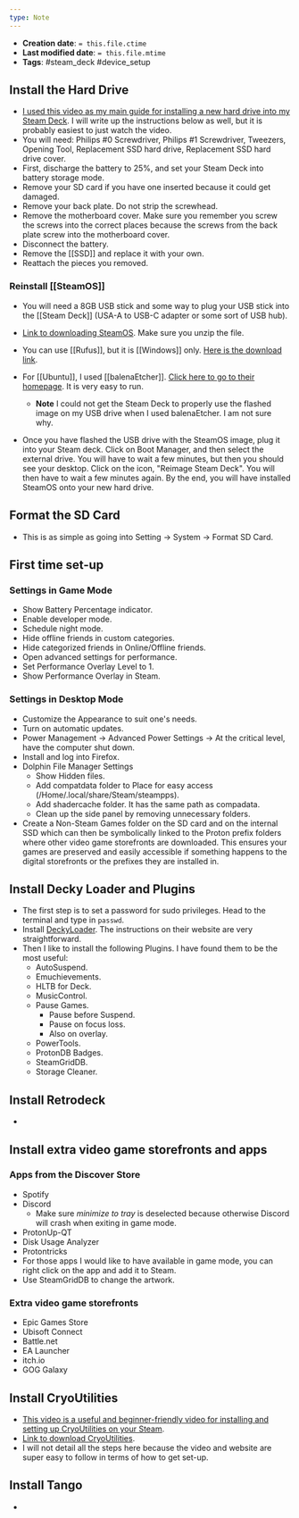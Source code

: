 ```yaml
---
type: Note
---
```


* **Creation date**: `= this.file.ctime`
* **Last modified date**: `= this.file.mtime`
* **Tags**: #steam_deck #device_setup 

## Install the Hard Drive

* [I used this video as my main guide for installing a new hard drive into my Steam Deck](https://www.youtube.com/watch?v=GSvdsic4_dk). I will write up the instructions below as well, but it is probably easiest to just watch the video.
* You will need: Philips #0 Screwdriver, Philips #1 Screwdriver, Tweezers, Opening Tool, Replacement SSD hard drive, Replacement SSD hard drive cover.
* First, discharge the battery to 25%, and set your Steam Deck into battery storage mode.
* Remove your SD card if you have one inserted because it could get damaged.
* Remove your back plate. Do not strip the screwhead.
* Remove the motherboard cover. Make sure you remember you screw the screws into the correct places because the screws from the back plate screw into the motherboard cover.
* Disconnect the battery.
* Remove the [[SSD]] and replace it with your own.
* Reattach the pieces you removed.
### Reinstall [[SteamOS]]

* You will need a 8GB USB stick and some way to plug your USB stick into the [[Steam Deck]] (USA-A to USB-C adapter or some sort of USB hub).
  
* [Link to downloading SteamOS](https://help.steampowered.com/en/faqs/view/1b71-edf2-eb6d-2bb3). Make sure you unzip the file.
  
* You can use [[Rufus]], but it is [[Windows]] only. [Here is the download link](https://rufus.ie/en/).

* For [[Ubuntu]], I used [[balenaEtcher]]. [Click here to go to their homepage](https://etcher.balena.io/). It is very easy to run.
	* **Note** I could not get the Steam Deck to properly use the flashed image on my USB drive when I used balenaEtcher. I am not sure why.
  
* Once you have flashed the USB drive with the SteamOS image, plug it into your Steam deck. Click on Boot Manager, and then select the external drive. You will have to wait a few minutes, but then you should see your desktop. Click on the icon, "Reimage Steam Deck". You will then have to wait a few minutes again. By the end, you will have installed SteamOS onto your new hard drive.
## Format the SD Card

* This is as simple as going into Setting -> System -> Format SD Card.
## First time set-up

### Settings in Game Mode

* Show Battery Percentage indicator.
* Enable developer mode.
* Schedule night mode.
* Hide offline friends in custom categories.
* Hide categorized friends in Online/Offline friends.
* Open advanced settings for performance.
* Set Performance Overlay Level to 1.
* Show Performance Overlay in Steam.

### Settings in Desktop Mode

* Customize the Appearance to suit one's needs.
* Turn on automatic updates.
* Power Management -> Advanced Power Settings -> At the critical level, have the computer shut down.
* Install and log into Firefox.
* Dolphin File Manager Settings
	* Show Hidden files.
	* Add compatdata folder to Place for easy access (/Home/.local/share/Steam/steampps).
	* Add shadercache folder. It has the same path as compadata.
	* Clean up the side panel by removing unnecessary folders.
* Create a Non-Steam Games folder on the SD card and on the internal SSD which can then be symbolically linked to the Proton prefix folders where other video game storefronts are downloaded. This ensures your games are preserved and easily accessible if something happens to the digital storefronts or the prefixes they are installed in.
## Install Decky Loader and Plugins

* The first step is to set a password for sudo privileges. Head to the terminal and type in `passwd`.
* Install [DeckyLoader](https://github.com/SteamDeckHomebrew/decky-loader). The instructions on their website are very straightforward.
* Then I like to install the following Plugins. I have found them to be the most useful:
	* AutoSuspend.
	* Emuchievements.
	* HLTB for Deck.
	* MusicControl.
	* Pause Games.
		* Pause before Suspend.
		* Pause on focus loss.
		* Also on overlay.
	* PowerTools.
	* ProtonDB Badges.
	* SteamGridDB.
	* Storage Cleaner.
## Install Retrodeck

* 
## Install extra video game storefronts and apps

### Apps from the Discover Store

* Spotify
* Discord
	* Make sure *minimize to tray* is deselected because otherwise Discord will crash when exiting in game mode.
* ProtonUp-QT
* Disk Usage Analyzer
* Protontricks
* For those apps I would like to have available in game mode, you can right click on the app and add it to Steam.
* Use SteamGridDB to change the artwork.

### Extra video game storefronts

* Epic Games Store
* Ubisoft Connect
* Battle.net
* EA Launcher
* itch.io
* GOG Galaxy
## Install CryoUtilities

* [This video is a useful and beginner-friendly video for installing and setting up CryoUtilities on your Steam](https://www.youtube.com/watch?v=7RPAxT7HJ7Q).
* [Link to download CryoUtilities](https://github.com/CryoByte33/steam-deck-utilities).
* I will not detail all the steps here because the video and website are super easy to follow in terms of how to get set-up.
## Install Tango

* 